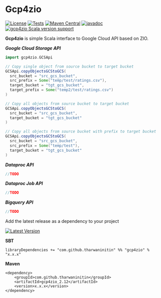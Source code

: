 # Gcp4zio
[![License](http://img.shields.io/:license-Apache%202-blue.svg)](http://www.apache.org/licenses/LICENSE-2.0.txt)
[![Tests](https://github.com/tharwaninitin/gcp4zio/actions/workflows/ci.yml/badge.svg)](https://github.com/tharwaninitin/gcp4zio/actions/workflows/ci.yml)
[![Maven Central](https://maven-badges.herokuapp.com/maven-central/com.github.tharwaninitin/gcp4zio_2.12/badge.svg)](https://mvnrepository.com/artifact/com.github.tharwaninitin/gcp4zio)
[![javadoc](https://javadoc.io/badge2/com.github.tharwaninitin/gcp4zio_2.12/javadoc.svg)](https://javadoc.io/doc/com.github.tharwaninitin/gcp4zio_2.12)
[![gcp4zio Scala version support](https://index.scala-lang.org/tharwaninitin/gcp4zio/gcp4zio/latest-by-scala-version.svg)](https://index.scala-lang.org/tharwaninitin/gcp4zio/gcp4zio)

**Gcp4zio** is simple Scala interface to Google Cloud API based on ZIO.

***Google Cloud Storage API***
```scala
import gcp4zio.GCSApi

// Copy single object from source bucket to target bucket
GCSApi.copyObjectsGCStoGCS(
  src_bucket = "src_gcs_bucket",
  src_prefix = Some("temp/test/ratings.csv"),
  target_bucket = "tgt_gcs_bucket",
  target_prefix = Some("temp2/test/ratings.csv")
)

// Copy all objects from source bucket to target bucket
GCSApi.copyObjectsGCStoGCS(
  src_bucket = "src_gcs_bucket",
  target_bucket = "tgt_gcs_bucket"
)

// Copy all objects from source bucket with prefix to target bucket
GCSApi.copyObjectsGCStoGCS(
  src_bucket = "src_gcs_bucket",
  src_prefix = Some("temp/test"),
  target_bucket = "tgt_gcs_bucket"
)
```
***Dataproc API***
```scala
//TODO
```
***Dataproc Job API***
```scala
//TODO
```
***Bigquery API***
```scala
//TODO
```

Add the latest release as a dependency to your project

[![Latest Version](https://maven-badges.herokuapp.com/maven-central/com.github.tharwaninitin/gcp4zio_2.12/badge.svg)](https://mvnrepository.com/artifact/com.github.tharwaninitin/gcp4zio)

__SBT__
```
libraryDependencies += "com.github.tharwaninitin" %% "gcp4zio" % "x.x.x"
```
__Maven__
```
<dependency>
    <groupId>com.github.tharwaninitin</groupId>
    <artifactId>gcp4zio_2.12</artifactId>
    <version>x.x.x</version>
</dependency>
```
